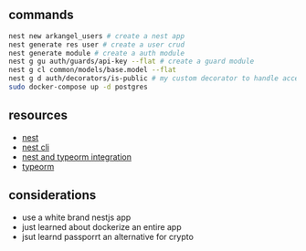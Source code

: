 ## commands
```bash
nest new arkangel_users # create a nest app
nest generate res user # create a user crud
nest generate module # create a auth module
nest g gu auth/guards/api-key --flat # create a guard module
nest g cl common/models/base.model --flat
nest g d auth/decorators/is-public # my custom decorator to handle access
sudo docker-compose up -d postgres
```

## resources
- [nest](https://docs.nestjs.com/)
- [nest cli](https://docs.nestjs.com/cli/usages)
- [nest and typeorm integration](https://docs.nestjs.com/techniques/database)
- [typeorm](https://typeorm.io/)

## considerations
- use a white brand nestjs app
- just learned about dockerize an entire app
- jsut learnd passporrt an alternative for crypto

